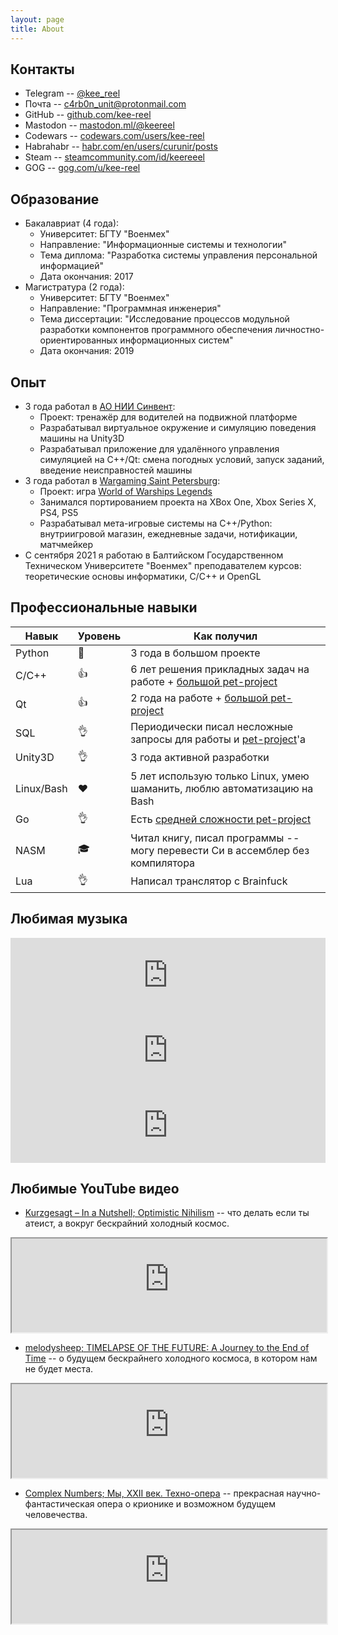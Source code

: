 ```yaml
---
layout: page
title: About
---
```


## Контакты

* Telegram -- [@kee_reel](https://t.me/kee_reel)
* Почта -- c4rb0n_unit@protonmail.com
* GitHub -- [github.com/kee-reel](https://github.com/kee-reel)
* Mastodon -- [mastodon.ml/@keereel](https://mastodon.ml/@keereel)
* Codewars -- [codewars.com/users/kee-reel](https://www.codewars.com/users/kee-reel)
* Habrahabr -- [habr.com/en/users/curunir/posts](https://habr.com/en/users/curunir/posts)
* Steam -- [steamcommunity.com/id/keereeel](https://steamcommunity.com/id/keereeel)
* GOG -- [gog.com/u/kee-reel](https://www.gog.com/u/kee-reel)

## Образование

* Бакалавриат (4 года):
    * Университет: БГТУ "Военмех"
    * Направление: "Информационные системы и технологии"
    * Тема диплома: "Разработка системы управления персональной информацией"
    * Дата окончания: 2017
* Магистратура (2 года):
    * Университет: БГТУ "Военмех"
    * Направление: "Программная инженерия"
    * Тема диссертации: "Исследование процессов модульной разработки компонентов программного обеспечения личностно-ориентированных информационных систем"
    * Дата окончания: 2019

## Опыт

* 3 года работал в [АО НИИ Синвент](http://sinvent.ru/):
    * Проект: тренажёр для водителей на подвижной платформе
    * Разрабатывал виртуальное окружение и симуляцию поведения машины на Unity3D
    * Разрабатывал приложение для удалённого управления симуляцией на C++/Qt: смена погодных условий, запуск заданий, введение неисправностей машины
* 3 года работал в [Wargaming Saint Petersburg](http://gotominsk.wargaming.com/en/about/our-locations/saint-petersburg/):
    * Проект: игра [World of Warships Legends](https://wowslegends.com/)
    * Занимался портированием проекта на XBox One, Xbox Series X, PS4, PS5
    * Разрабатывал мета-игровые системы на C++/Python: внутриигровой магазин, ежедневные задачи, нотификации, матчмейкер
* С сентября 2021 я работаю в Балтийском Государственном Техническом Университете "Военмех" преподавателем курсов: теоретические основы информатики, C/C++ и OpenGL

## Профессиональные навыки

| Навык | Уровень | Как получил |
|-------|---------|-------------|
| Python | 🤟 | 3 года в большом проекте |
| С/C++ | 👍 | 6 лет решения прикладных задач на работе + [большой pet-project](/plag-ru) |
| Qt | 👍 | 2 года на работе + [большой pet-project](/plag-ru) |
| SQL | 👌 | Периодически писал несложные запросы для работы и [pet-project](/plag-ru)'а |
| Unity3D | 👌 | 3 года активной разработки |
| Linux/Bash | ❤️| 5 лет использую только Linux, умею шаманить, люблю автоматизацию на Bash |
| Go | 👌 | Есть [средней сложности pet-project](https://github.com/kee-reel/LATE) |
| NASM | 🎓 | Читал книгу, писал программы -- могу перевести Си в ассемблер без компилятора |
| Lua | 👌 | Написал транслятор с Brainfuck |

## Любимая музыка

<iframe style="border: 0; width: 100%; height: 120px;" src="https://bandcamp.com/EmbeddedPlayer/album=1115961286/size=large/bgcol=2b2b29/linkcol=4a8f42/tracklist=false/artwork=small/transparent=true/" seamless><a href="https://menitrust.bandcamp.com/album/oncle-jazz">Oncle Jazz by Men I Trust</a></iframe>

<iframe style="border: 0; width: 100%; height: 120px;" src="https://bandcamp.com/EmbeddedPlayer/album=2309932254/size=large/bgcol=2b2b29/linkcol=2ebd35/tracklist=false/artwork=small/track=4208802191/transparent=true/" seamless><a href="https://sidewalksandskeletons.bandcamp.com/album/white-light">WHITE LIGHT by Sidewalks and Skeletons</a></iframe>

<iframe style="border: 0; width: 100%; height: 120px;" src="https://bandcamp.com/EmbeddedPlayer/album=365385341/size=large/bgcol=2b2b29/linkcol=4a8f42/tracklist=false/artwork=small/track=342734637/transparent=true/" seamless><a href="https://dancewiththedead.bandcamp.com/album/the-shape">THE SHAPE by DANCE WITH THE DEAD</a></iframe>

## Любимые YouTube видео

* [Kurzgesagt – In a Nutshell; Optimistic Nihilism](https://www.youtube.com/watch?v=MBRqu0YOH14) -- что делать если ты атеист, а вокруг бескрайний холодный космос.

<iframe width="100%" src="https://www.youtube-nocookie.com/embed/MBRqu0YOH14"></iframe>

* [melodysheep; TIMELAPSE OF THE FUTURE: A Journey to the End of Time](https://youtu.be/uD4izuDMUQA) -- о будущем бескрайнего холодного космоса, в котором нам не будет места.

<iframe width="100%" src="https://www.youtube-nocookie.com/embed/uD4izuDMUQA"></iframe>

* [Complex Numbers; Мы, XXII век. Техно-опера](https://youtu.be/YrXk2buqsgg) -- прекрасная научно-фантастическая опера о крионике и возможном будущем человечества.

<iframe width="100%" src="https://www.youtube-nocookie.com/embed/YrXk2buqsgg"></iframe>
